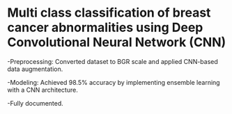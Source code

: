# Multi class classification of breast cancer abnormalities using Deep Convolutional Neural Network (CNN)
-Preprocessing: Converted dataset to BGR scale and applied CNN-based data augmentation.

-Modeling: Achieved 98.5% accuracy by implementing ensemble learning with a CNN architecture.

-Fully documented.
